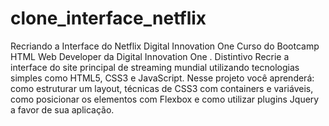 # clone_interface_netflix
Recriando a Interface do Netflix Digital Innovation One Curso do Bootcamp HTML Web Developer da Digital Innovation One .  Distintivo  Recrie a interface do site principal de streaming mundial utilizando tecnologias simples como HTML5, CSS3 e JavaScript. Nesse projeto você aprenderá: como estruturar um layout, técnicas de CSS3 com containers e variáveis, como posicionar os elementos com Flexbox e como utilizar plugins Jquery a favor de sua aplicação.
